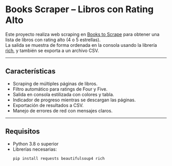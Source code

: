 # Books Scraper – Libros con Rating Alto

Este proyecto realiza web scraping en [Books to Scrape](https://books.toscrape.com/) para obtener una lista de libros con rating alto (4 o 5 estrellas).  
La salida se muestra de forma ordenada en la consola usando la librería [rich](https://github.com/Textualize/rich), y también se exporta a un archivo CSV.

---

## Características
- Scraping de múltiples páginas de libros.
- Filtro automático para ratings de Four y Five.
- Salida en consola estilizada con colores y tabla.
- Indicador de progreso mientras se descargan las páginas.
- Exportación de resultados a CSV.
- Manejo de errores de red con mensajes claros.

---

## Requisitos
- Python 3.8 o superior
- Librerías necesarias:
  ```bash
  pip install requests beautifulsoup4 rich
